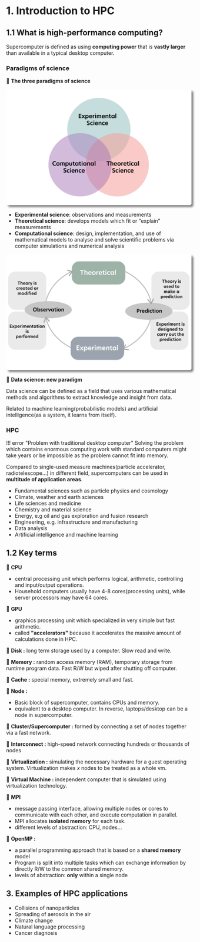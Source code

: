 # 1. Introduction to HPC

<!-- 40 mins to complete -->
## 1.1 What is high-performance computing?

Supercomputer is defined as using **computing power** that is **vastly larger** than available in a typical desktop computer.

### Paradigms of science

🔘 **The three paradigms of science**

<div class="autocb" style="text-align:center;"><img src="1.introduction_to_HPC.assets/autocb_0.png" style="zoom: 50%;box-shadow: rgba(0, 0, 0, 0.5) 10px 10px 10px; border-radius: 10px;" /></div>

- **Experimental science**: observations and measurements
- **Theoretical science**: develops models which fit or “explain” measurements
- **Computational science**: design, implementation, and use of mathematical models to analyse and solve scientific problems via computer simulations and numerical analysis

<div class="autocb" style="text-align:center;"><img src="1.introduction_to_HPC.assets/autocb_1.png" style="zoom: 50%;box-shadow: rgba(0, 0, 0, 0.5) 10px 10px 10px; border-radius: 10px;" /></div>

🔘 **Data science: new paradigm**

Data science can be defined as a field that uses various mathematical methods and algorithms to extract knowledge and insight from data.

Related to machine learning(probabilistic models) and artificial intelligence(as a system, it learns from itself).

### HPC

!!! error "Problem with traditional desktop computer"
     Solving the problem which contains enormous computing work with standard computers might take years or be impossible as the problem cannot fit into memory.


Compared to single-used measure machines(particle accelerator, radiotelescope...) in different field, supercomputers can be used in **multitude of application areas**.

- Fundamental sciences such as particle physics and cosmology
- Climate, weather and earth sciences
- Life sciences and medicine
- Chemistry and material science
- Energy, e.g oil and gas exploration and fusion research
- Engineering, e.g. infrastructure and manufacturing
- Data analysis
- Artificial intelligence and machine learning

## 1.2  Key terms

🔘 **CPU**

- central processing unit which performs logical, arithmetic, controlling and input/output operations.
- Household computers usually have 4-8 cores(processing units), while server processors may have 64 cores.

🔘 **GPU**

- graphics processing unit which specialized in very simple but fast arithmetic.
- called **"accelerators"** because it accelerates the massive amount of calculations done in HPC.

🔘 **Disk :** long term storage used by a computer. Slow read and write.

🔘 **Memory :** random access memory (RAM), temporary storage from runtime program data. Fast R/W but wiped after shutting off computer. 

🔘 **Cache :** special memory, extremely small and fast.

🔘 **Node :**

- Basic block of supercomputer, contains CPUs and memory.
- equivalent to a desktop computer. In reverse, laptops/desktop can be a node in supercomputer.

🔘 **Cluster/Supercomputer :** formed by connecting a set of nodes together via a fast network.

🔘 **Interconnect :** high-speed network connecting hundreds or thousands of nodes

🔘 **Virtualization :** simulating the necessary hardware for a guest operating system. Virtualization makes $x$ nodes to be treated as a whole vm.

🔘 **Virtual Machine :** independent computer that is simulated using virtualization technology.

🔘 **MPI**

- message passing interface, allowing multiple nodes or cores to communicate with each other, and execute computation in parallel.
- MPI allocates **isolated memory** for each task.
- different levels of abstraction: CPU, nodes...

🔘 **OpenMP :**

- a parallel programming approach that is based on a **shared memory** model
- Program is split into multiple tasks which can exchange information by directly R/W to the common shared memory.
- levels of abstraction: **only** within a single node

## 3. Examples of HPC applications

- Collisions of nanoparticles
- Spreading of aerosols in the air
- Climate change
- Natural language processing
- Cancer diagnosis